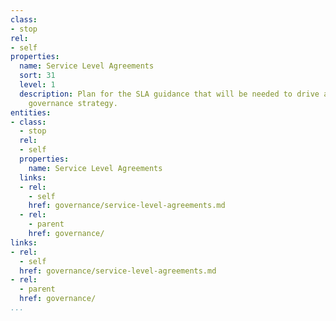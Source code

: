 ```yaml
---
class:
- stop
rel:
- self
properties:
  name: Service Level Agreements
  sort: 31
  level: 1
  description: Plan for the SLA guidance that will be needed to drive a wider service
    governance strategy.
entities:
- class:
  - stop
  rel:
  - self
  properties:
    name: Service Level Agreements
  links:
  - rel:
    - self
    href: governance/service-level-agreements.md
  - rel:
    - parent
    href: governance/
links:
- rel:
  - self
  href: governance/service-level-agreements.md
- rel:
  - parent
  href: governance/
...
```

